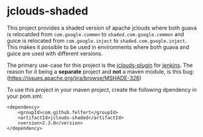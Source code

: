 # jclouds-shaded

This project provides a shaded version of apache jclouds where
both guava is relocatded from `com.google.common` to `shaded.com.google.common`
and guice is relocated from `com.google.inject` to `shaded.com.google.inject`.
This makes it possible to be used in environments where both guava and guice
are used with different versions.

The primary use-case for this project is the [jclouds-plugin](https://github.com/jenkinsci/jclouds-plugin)
for [jenkins](https://www.jenkins.io/). The reason for it being a **separate** project and **not** a maven module,
is this bug: (https://issues.apache.org/jira/browse/MSHADE-326)

To use this project in your maven project, create the following dpendency in your pom.xml:
```
<dependency>
    <groupId>com.github.felfert</groupId>
    <artifactId>jclouds-shaded</artifactId>
    <version>2.3.0</version>
</dependency>
```
